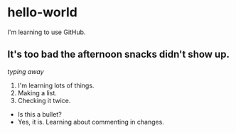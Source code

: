 # hello-world
I'm learning to use GitHub.
## It's too bad the afternoon snacks didn't show up.
*typing away*
  1. I'm learning lots of things.
  2. Making a list.
  3. Checking it twice.
* Is this a bullet?
* Yes, it is.
Learning about commenting in changes.
